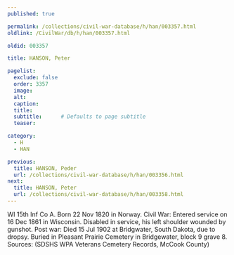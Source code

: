 ```yaml
---
published: true

permalink: /collections/civil-war-database/h/han/003357.html
oldlink: /CivilWar/db/h/han/003357.html

oldid: 003357

title: HANSON, Peter

pagelist:
  exclude: false
  order: 3357
  image: 
  alt:
  caption:
  title:
  subtitle:      # Defaults to page subtitle
  teaser:

category: 
  - H 
  - HAN

previous:
  title: HANSON, Peder
  url: /collections/civil-war-database/h/han/003356.html  
next:
  title: HANSON, Peter
  url: /collections/civil-war-database/h/han/003358.html   
---
```

WI 15th Inf Co A. Born 22 Nov 1820 in Norway. Civil War: Entered service on 16 Dec 1861 in Wisconsin. Disabled in service, his left shoulder wounded by gunshot. Post war: Died 15 Jul 1902 at Bridgwater, South Dakota, due to dropsy. Buried in Pleasant Prairie Cemetery in Bridgewater, block 9 grave 8. Sources: (SDSHS WPA Veterans Cemetery Records, McCook County)